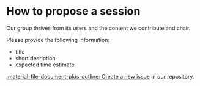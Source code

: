 # How to propose a session

Our group thrives from its users and the content we contribute and chair.

Please provide the following information:

- title
- short desription
- expected time estimate

[:material-file-document-plus-outline: Create a new issue](https://github.com/pygraz/ghp-website/issues/new) in our repository.
